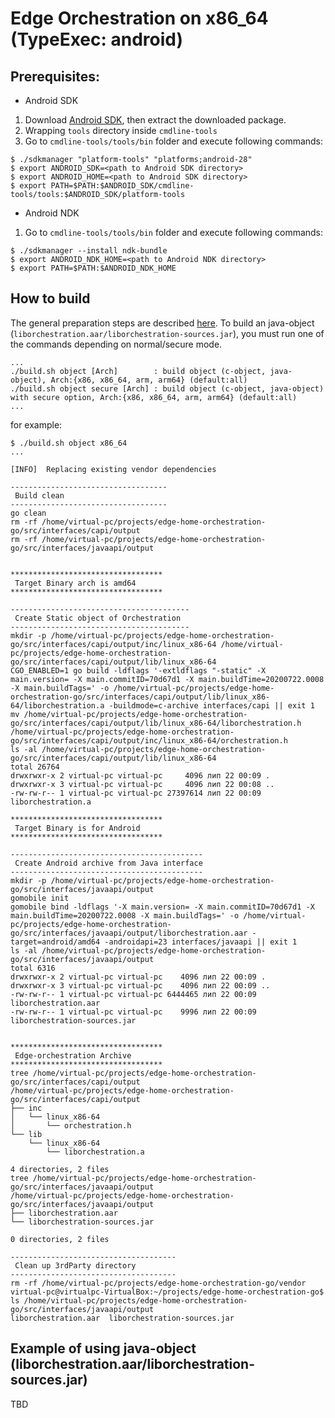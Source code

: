 # Edge Orchestration on x86_64 (TypeExec: android)

## Prerequisites:
- Android SDK
1. Download [Android SDK](https://developer.android.com/studio/index.html#command-tools), then extract the downloaded package.
2. Wrapping `tools` directory inside `cmdline-tools`
3. Go to `cmdline-tools/tools/bin` folder and execute following commands: 
```
$ ./sdkmanager "platform-tools" "platforms;android-28"
$ export ANDROID_SDK=<path to Android SDK directory>
$ export ANDROID_HOME=<path to Android SDK directory>
$ export PATH=$PATH:$ANDROID_SDK/cmdline-tools/tools:$ANDROID_SDK/platform-tools
```
- Android NDK
1. Go to `cmdline-tools/tools/bin` folder and execute following commands:
```
$ ./sdkmanager --install ndk-bundle
$ export ANDROID_NDK_HOME=<path to Android NDK directory> 
$ export PATH=$PATH:$ANDROID_NDK_HOME
```

## How to build
The general preparation steps are described [here](x86_64_linux.md).
To build an java-object (`liborchestration.aar/liborchestration-sources.jar`), you must run one of the commands depending on normal/secure mode.
```
...
./build.sh object [Arch]        : build object (c-object, java-object), Arch:{x86, x86_64, arm, arm64} (default:all)
./build.sh object secure [Arch] : build object (c-object, java-object) with secure option, Arch:{x86, x86_64, arm, arm64} (default:all)
...

```
for example:
```
$ ./build.sh object x86_64
...

[INFO]	Replacing existing vendor dependencies

-----------------------------------
 Build clean
-----------------------------------
go clean
rm -rf /home/virtual-pc/projects/edge-home-orchestration-go/src/interfaces/capi/output
rm -rf /home/virtual-pc/projects/edge-home-orchestration-go/src/interfaces/javaapi/output


**********************************
 Target Binary arch is amd64 
**********************************

----------------------------------------
 Create Static object of Orchestration
----------------------------------------
mkdir -p /home/virtual-pc/projects/edge-home-orchestration-go/src/interfaces/capi/output/inc/linux_x86-64 /home/virtual-pc/projects/edge-home-orchestration-go/src/interfaces/capi/output/lib/linux_x86-64
CGO_ENABLED=1 go build -ldflags '-extldflags "-static" -X main.version= -X main.commitID=70d67d1 -X main.buildTime=20200722.0008 -X main.buildTags=' -o /home/virtual-pc/projects/edge-home-orchestration-go/src/interfaces/capi/output/lib/linux_x86-64/liborchestration.a -buildmode=c-archive interfaces/capi || exit 1
mv /home/virtual-pc/projects/edge-home-orchestration-go/src/interfaces/capi/output/lib/linux_x86-64/liborchestration.h /home/virtual-pc/projects/edge-home-orchestration-go/src/interfaces/capi/output/inc/linux_x86-64/orchestration.h
ls -al /home/virtual-pc/projects/edge-home-orchestration-go/src/interfaces/capi/output/lib/linux_x86-64
total 26764
drwxrwxr-x 2 virtual-pc virtual-pc     4096 лип 22 00:09 .
drwxrwxr-x 3 virtual-pc virtual-pc     4096 лип 22 00:08 ..
-rw-rw-r-- 1 virtual-pc virtual-pc 27397614 лип 22 00:09 liborchestration.a

**********************************
 Target Binary is for Android 
**********************************

-------------------------------------------
 Create Android archive from Java interface
-------------------------------------------
mkdir -p /home/virtual-pc/projects/edge-home-orchestration-go/src/interfaces/javaapi/output
gomobile init
gomobile bind -ldflags '-X main.version= -X main.commitID=70d67d1 -X main.buildTime=20200722.0008 -X main.buildTags=' -o /home/virtual-pc/projects/edge-home-orchestration-go/src/interfaces/javaapi/output/liborchestration.aar -target=android/amd64 -androidapi=23 interfaces/javaapi || exit 1
ls -al /home/virtual-pc/projects/edge-home-orchestration-go/src/interfaces/javaapi/output
total 6316
drwxrwxr-x 2 virtual-pc virtual-pc    4096 лип 22 00:09 .
drwxrwxr-x 3 virtual-pc virtual-pc    4096 лип 22 00:09 ..
-rw-rw-r-- 1 virtual-pc virtual-pc 6444465 лип 22 00:09 liborchestration.aar
-rw-rw-r-- 1 virtual-pc virtual-pc    9996 лип 22 00:09 liborchestration-sources.jar


**********************************
 Edge-orchestration Archive 
**********************************
tree /home/virtual-pc/projects/edge-home-orchestration-go/src/interfaces/capi/output
/home/virtual-pc/projects/edge-home-orchestration-go/src/interfaces/capi/output
├── inc
│   └── linux_x86-64
│       └── orchestration.h
└── lib
    └── linux_x86-64
        └── liborchestration.a

4 directories, 2 files
tree /home/virtual-pc/projects/edge-home-orchestration-go/src/interfaces/javaapi/output
/home/virtual-pc/projects/edge-home-orchestration-go/src/interfaces/javaapi/output
├── liborchestration.aar
└── liborchestration-sources.jar

0 directories, 2 files

-------------------------------------
 Clean up 3rdParty directory
-------------------------------------
rm -rf /home/virtual-pc/projects/edge-home-orchestration-go/vendor
virtual-pc@virtualpc-VirtualBox:~/projects/edge-home-orchestration-go$ ls /home/virtual-pc/projects/edge-home-orchestration-go/src/interfaces/javaapi/output
liborchestration.aar  liborchestration-sources.jar
```

## Example of using java-object (liborchestration.aar/liborchestration-sources.jar)

TBD